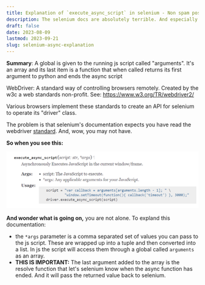 ```yaml
---
title: Explanation of `execute_async_script` in selenium - Non spam post
description: The selenium docs are absolutely terrible. And especially on this method on its WebDriver implementation. What is WebDrive? I'll explain it in one sentence.
draft: false
date: 2023-08-09
lastmod: 2023-09-21
slug: selenium-async-explanation
---
```



<span class="summary">**Summary**: A global is given to the running js script called "arguments". It's an array and its last item is a function that when called returns its first argument to python and ends the async script</span>


WebDriver: A standard way of controlling browsers remotely. Created by the w3c a web standards non-profit. See: https://www.w3.org/TR/webdriver2/

Various browsers implement these standards to create an API for selenium to operate its "driver" class.

The problem is that selenium's documentation expects you have read the webdriver [standard](https://www.w3.org/TR/webdriver2/). And, wow, you may not have. 



**So when you see this:**

![image-20230809095711571](images/image-20230809095711571.png)



**And wonder what is going on,** you are not alone. To expland this documentation:

- the `*args` parameter is a comma separated set of values you can pass to the js script. These are wrapped up into a tuple and then converted into a list. In js the script will access them through a global called `arguments` as an array. 
- **THIS IS IMPORTANT:** The last argument added to the array is the resolve function that let's selenium know when the async function has ended. And it will pass the returned value back to selenium.

